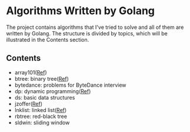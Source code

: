 # Algorithms Written by Golang

The project contains algorithms that I've tried to solve and all of them are written by Golang. The structure is divided by topics, which will be illustrated in the Contents section.

## Contents

- array101([Ref](https://leetcode.com/explore/featured/card/fun-with-arrays/))
- btree: binary tree([Ref](https://leetcode.com/explore/learn/card/data-structure-tree/)) 
- bytedance: problems for ByteDance interview
- dp: dynamic programming([Ref](https://leetcode.com/tag/dynamic-programming/))
- ds: basic data structures
- jzoffer([Ref](https://leetcode-cn.com/problemset/lcof/))
- lnklist: linked list([Ref](https://leetcode.com/explore/learn/card/linked-list/))
- rbtree: red-black tree
- sldwin: sliding window

